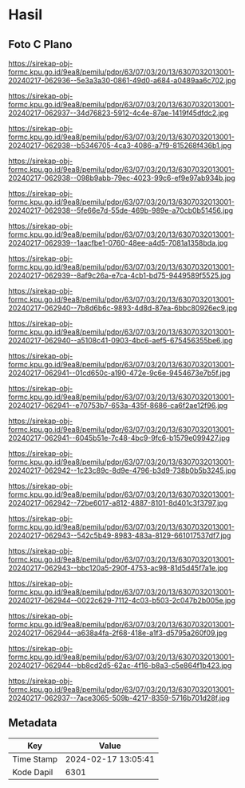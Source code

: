 # Hasil

## Foto C Plano

https://sirekap-obj-formc.kpu.go.id/9ea8/pemilu/pdpr/63/07/03/20/13/6307032013001-20240217-062936--5e3a3a30-0861-49d0-a684-a0489aa6c702.jpg

https://sirekap-obj-formc.kpu.go.id/9ea8/pemilu/pdpr/63/07/03/20/13/6307032013001-20240217-062937--34d76823-5912-4c4e-87ae-1419f45dfdc2.jpg

https://sirekap-obj-formc.kpu.go.id/9ea8/pemilu/pdpr/63/07/03/20/13/6307032013001-20240217-062938--b5346705-4ca3-4086-a7f9-815268f436b1.jpg

https://sirekap-obj-formc.kpu.go.id/9ea8/pemilu/pdpr/63/07/03/20/13/6307032013001-20240217-062938--098b9abb-79ec-4023-99c6-ef9e97ab934b.jpg

https://sirekap-obj-formc.kpu.go.id/9ea8/pemilu/pdpr/63/07/03/20/13/6307032013001-20240217-062938--5fe66e7d-55de-469b-989e-a70cb0b51456.jpg

https://sirekap-obj-formc.kpu.go.id/9ea8/pemilu/pdpr/63/07/03/20/13/6307032013001-20240217-062939--1aacfbe1-0760-48ee-a4d5-7081a1358bda.jpg

https://sirekap-obj-formc.kpu.go.id/9ea8/pemilu/pdpr/63/07/03/20/13/6307032013001-20240217-062939--8af9c26a-e7ca-4cb1-bd75-9449589f5525.jpg

https://sirekap-obj-formc.kpu.go.id/9ea8/pemilu/pdpr/63/07/03/20/13/6307032013001-20240217-062940--7b8d6b6c-9893-4d8d-87ea-6bbc80926ec9.jpg

https://sirekap-obj-formc.kpu.go.id/9ea8/pemilu/pdpr/63/07/03/20/13/6307032013001-20240217-062940--a5108c41-0903-4bc6-aef5-675456355be6.jpg

https://sirekap-obj-formc.kpu.go.id/9ea8/pemilu/pdpr/63/07/03/20/13/6307032013001-20240217-062941--01cd650c-a190-472e-9c6e-9454673e7b5f.jpg

https://sirekap-obj-formc.kpu.go.id/9ea8/pemilu/pdpr/63/07/03/20/13/6307032013001-20240217-062941--e70753b7-653a-435f-8686-ca6f2ae12f96.jpg

https://sirekap-obj-formc.kpu.go.id/9ea8/pemilu/pdpr/63/07/03/20/13/6307032013001-20240217-062941--6045b51e-7c48-4bc9-9fc6-b1579e099427.jpg

https://sirekap-obj-formc.kpu.go.id/9ea8/pemilu/pdpr/63/07/03/20/13/6307032013001-20240217-062942--1c23c89c-8d9e-4796-b3d9-738b0b5b3245.jpg

https://sirekap-obj-formc.kpu.go.id/9ea8/pemilu/pdpr/63/07/03/20/13/6307032013001-20240217-062942--72be6017-a812-4887-8101-8d401c3f3797.jpg

https://sirekap-obj-formc.kpu.go.id/9ea8/pemilu/pdpr/63/07/03/20/13/6307032013001-20240217-062943--542c5b49-8983-483a-8129-661017537df7.jpg

https://sirekap-obj-formc.kpu.go.id/9ea8/pemilu/pdpr/63/07/03/20/13/6307032013001-20240217-062943--bbc120a5-290f-4753-ac98-81d5d45f7a1e.jpg

https://sirekap-obj-formc.kpu.go.id/9ea8/pemilu/pdpr/63/07/03/20/13/6307032013001-20240217-062944--0022c629-7112-4c03-b503-2c047b2b005e.jpg

https://sirekap-obj-formc.kpu.go.id/9ea8/pemilu/pdpr/63/07/03/20/13/6307032013001-20240217-062944--a638a4fa-2f68-418e-a1f3-d5795a260f09.jpg

https://sirekap-obj-formc.kpu.go.id/9ea8/pemilu/pdpr/63/07/03/20/13/6307032013001-20240217-062944--bb8cd2d5-62ac-4f16-b8a3-c5e864f1b423.jpg

https://sirekap-obj-formc.kpu.go.id/9ea8/pemilu/pdpr/63/07/03/20/13/6307032013001-20240217-062937--7ace3065-509b-4217-8359-5716b701d28f.jpg


## Metadata

| Key        | Value               |
| ---------- | ------------------- |
| Time Stamp | 2024-02-17 13:05:41 |
| Kode Dapil | 6301                |



